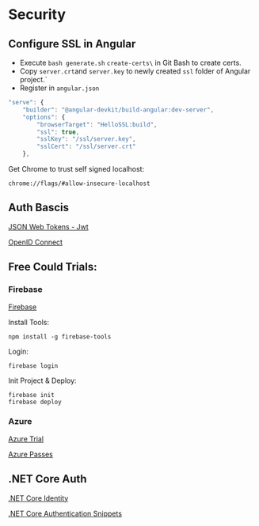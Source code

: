 # Security

## Configure SSL in Angular

- Execute `bash generate.sh` `create-certs\` in Git Bash to create certs.
- Copy `server.crt`and `server.key` to newly created `ssl` folder of Angular project.`
- Register in `angular.json`

```typescript
"serve": {
    "builder": "@angular-devkit/build-angular:dev-server",
    "options": {
        "browserTarget": "HelloSSL:build",
        "ssl": true,
        "sslKey": "/ssl/server.key",
        "sslCert": "/ssl/server.crt"
    },
```

Get Chrome to trust self signed localhost:

```
chrome://flags/#allow-insecure-localhost
```

## Auth Bascis

[JSON Web Tokens - Jwt](https://jwt.io/)

[OpenID Connect](https://connect2id.com/learn/openid-connect)

## Free Could Trials:

### Firebase

[Firebase](https://firebase.google.com/)

Install Tools:

```
npm install -g firebase-tools
```

Login:

```
firebase login
```

Init Project & Deploy:

```
firebase init
firebase deploy
```

### Azure

[Azure Trial](https://azure.microsoft.com/en-us/free/)

[Azure Passes](https://www.microsoftazurepass.com/)

## .NET Core Auth

[.NET Core Identity](https://docs.microsoft.com/en-us/aspnet/core/security/authentication/identity?view=aspnetcore-2.2&tabs=visual-studio)

[.NET Core Authentication Snippets](https://docs.microsoft.com/en-us/aspnet/core/security/authentication/social/microsoft-logins?view=aspnetcore-2.2)
